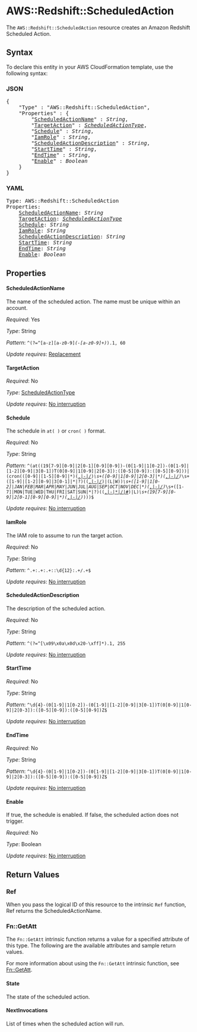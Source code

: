 # AWS::Redshift::ScheduledAction

The `AWS::Redshift::ScheduledAction` resource creates an Amazon Redshift Scheduled Action.

## Syntax

To declare this entity in your AWS CloudFormation template, use the following syntax:

### JSON

<pre>
{
    "Type" : "AWS::Redshift::ScheduledAction",
    "Properties" : {
        "<a href="#scheduledactionname" title="ScheduledActionName">ScheduledActionName</a>" : <i>String</i>,
        "<a href="#targetaction" title="TargetAction">TargetAction</a>" : <i><a href="scheduledactiontype.md">ScheduledActionType</a></i>,
        "<a href="#schedule" title="Schedule">Schedule</a>" : <i>String</i>,
        "<a href="#iamrole" title="IamRole">IamRole</a>" : <i>String</i>,
        "<a href="#scheduledactiondescription" title="ScheduledActionDescription">ScheduledActionDescription</a>" : <i>String</i>,
        "<a href="#starttime" title="StartTime">StartTime</a>" : <i>String</i>,
        "<a href="#endtime" title="EndTime">EndTime</a>" : <i>String</i>,
        "<a href="#enable" title="Enable">Enable</a>" : <i>Boolean</i>
    }
}
</pre>

### YAML

<pre>
Type: AWS::Redshift::ScheduledAction
Properties:
    <a href="#scheduledactionname" title="ScheduledActionName">ScheduledActionName</a>: <i>String</i>
    <a href="#targetaction" title="TargetAction">TargetAction</a>: <i><a href="scheduledactiontype.md">ScheduledActionType</a></i>
    <a href="#schedule" title="Schedule">Schedule</a>: <i>String</i>
    <a href="#iamrole" title="IamRole">IamRole</a>: <i>String</i>
    <a href="#scheduledactiondescription" title="ScheduledActionDescription">ScheduledActionDescription</a>: <i>String</i>
    <a href="#starttime" title="StartTime">StartTime</a>: <i>String</i>
    <a href="#endtime" title="EndTime">EndTime</a>: <i>String</i>
    <a href="#enable" title="Enable">Enable</a>: <i>Boolean</i>
</pre>

## Properties

#### ScheduledActionName

The name of the scheduled action. The name must be unique within an account.

_Required_: Yes

_Type_: String

_Pattern_: <code>^(?=^[a-z][a-z0-9]*(-[a-z0-9]+)*$).{1,60}$</code>

_Update requires_: [Replacement](https://docs.aws.amazon.com/AWSCloudFormation/latest/UserGuide/using-cfn-updating-stacks-update-behaviors.html#update-replacement)

#### TargetAction

_Required_: No

_Type_: <a href="scheduledactiontype.md">ScheduledActionType</a>

_Update requires_: [No interruption](https://docs.aws.amazon.com/AWSCloudFormation/latest/UserGuide/using-cfn-updating-stacks-update-behaviors.html#update-no-interrupt)

#### Schedule

The schedule in `at( )` or `cron( )` format.

_Required_: No

_Type_: String

_Pattern_: <code>^(at\((19[7-9][0-9]|2[0-1][0-9][0-9])\-(0[1-9]|1[0-2])\-(0[1-9]|[1-2][0-9]|3[0-1])T(0[0-9]|1[0-9]|2[0-3]):([0-5][0-9]):([0-5][0-9])\)|(cron\(([0-9]|[1-5][0-9]|\*)([,|\-|\/]([0-9]|[1-5][0-9]))*\s+([0-9]|1[0-9]|2[0-3]|\*)([,|\-|\/]([0-9]|[1-5][0-9]))*\s+([1-9]|[1-2][0-9]|3[0-1]|\*|\?)(([,|\-|\/]([1-9]|[1-2][0-9]|3[0-1]))|(L|W))*\s+([1-9]|1[0-2]|JAN|FEB|MAR|APR|MAY|JUN|JUL|AUG|SEP|OCT|NOV|DEC|\*)([,|\-|\/]([1-9]|1[0-2]|JAN|FEB|MAR|APR|MAY|JUN|JUL|AUG|SEP|OCT|NOV|DEC))*\s+([1-7]|MON|TUE|WED|THU|FRI|SAT|SUN|\*|\?)(([,|\-|*|\/|#]([1-7]|MON|TUE|WED|THU|FRI|SAT|SUN|\*|\?))|L)*\s+(19[7-9][0-9]|2[0-1][0-9][0-9]|\*)([,|\-|\/](19[7-9][0-9]|2[0-1][0-9][0-9]))*\)))$</code>

_Update requires_: [No interruption](https://docs.aws.amazon.com/AWSCloudFormation/latest/UserGuide/using-cfn-updating-stacks-update-behaviors.html#update-no-interrupt)

#### IamRole

The IAM role to assume to run the target action.

_Required_: No

_Type_: String

_Pattern_: <code>^.+:.+:.+::\d{12}:.+\/.+$</code>

_Update requires_: [No interruption](https://docs.aws.amazon.com/AWSCloudFormation/latest/UserGuide/using-cfn-updating-stacks-update-behaviors.html#update-no-interrupt)

#### ScheduledActionDescription

The description of the scheduled action.

_Required_: No

_Type_: String

_Pattern_: <code>^(?=^[\x09\x0a\x0d\x20-\xff]*$).{1,255}$</code>

_Update requires_: [No interruption](https://docs.aws.amazon.com/AWSCloudFormation/latest/UserGuide/using-cfn-updating-stacks-update-behaviors.html#update-no-interrupt)

#### StartTime

_Required_: No

_Type_: String

_Pattern_: <code>^\d{4}\-(0[1-9]|1[0-2])\-(0[1-9]|[1-2][0-9]|3[0-1])T(0[0-9]|1[0-9]|2[0-3]):([0-5][0-9]):([0-5][0-9])Z$</code>

_Update requires_: [No interruption](https://docs.aws.amazon.com/AWSCloudFormation/latest/UserGuide/using-cfn-updating-stacks-update-behaviors.html#update-no-interrupt)

#### EndTime

_Required_: No

_Type_: String

_Pattern_: <code>^\d{4}\-(0[1-9]|1[0-2])\-(0[1-9]|[1-2][0-9]|3[0-1])T(0[0-9]|1[0-9]|2[0-3]):([0-5][0-9]):([0-5][0-9])Z$</code>

_Update requires_: [No interruption](https://docs.aws.amazon.com/AWSCloudFormation/latest/UserGuide/using-cfn-updating-stacks-update-behaviors.html#update-no-interrupt)

#### Enable

If true, the schedule is enabled. If false, the scheduled action does not trigger.

_Required_: No

_Type_: Boolean

_Update requires_: [No interruption](https://docs.aws.amazon.com/AWSCloudFormation/latest/UserGuide/using-cfn-updating-stacks-update-behaviors.html#update-no-interrupt)

## Return Values

### Ref

When you pass the logical ID of this resource to the intrinsic `Ref` function, Ref returns the ScheduledActionName.

### Fn::GetAtt

The `Fn::GetAtt` intrinsic function returns a value for a specified attribute of this type. The following are the available attributes and sample return values.

For more information about using the `Fn::GetAtt` intrinsic function, see [Fn::GetAtt](https://docs.aws.amazon.com/AWSCloudFormation/latest/UserGuide/intrinsic-function-reference-getatt.html).

#### State

The state of the scheduled action.

#### NextInvocations

List of times when the scheduled action will run.

